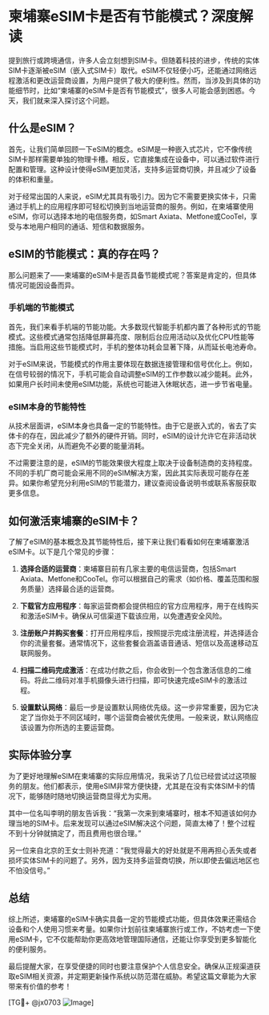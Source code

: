 # 柬埔寨eSIM卡是否有节能模式？深度解读

提到旅行或跨境通信，许多人会立刻想到SIM卡。但随着科技的进步，传统的实体SIM卡逐渐被eSIM（嵌入式SIM卡）取代。eSIM不仅轻便小巧，还能通过网络远程激活和更改运营商设置，为用户提供了极大的便利性。然而，当涉及到具体的功能细节时，比如“柬埔寨的eSIM卡是否有节能模式”，很多人可能会感到困惑。今天，我们就来深入探讨这个问题。

## 什么是eSIM？

首先，让我们简单回顾一下eSIM的概念。eSIM是一种嵌入式芯片，它不像传统SIM卡那样需要单独的物理卡槽。相反，它直接集成在设备中，可以通过软件进行配置和管理。这种设计使得eSIM更加灵活，支持多运营商切换，并且减少了设备的体积和重量。

对于经常出国的人来说，eSIM尤其具有吸引力。因为它不需要更换实体卡，只需通过手机上的应用程序即可轻松切换到当地运营商的服务。例如，在柬埔寨使用eSIM，你可以选择本地的电信服务商，如Smart Axiata、Metfone或CooTel，享受与本地用户相同的通话、短信和数据服务。

## eSIM的节能模式：真的存在吗？

那么问题来了——柬埔寨的eSIM卡是否具备节能模式呢？答案是肯定的，但具体情况可能因设备而异。

### 手机端的节能模式

首先，我们来看手机端的节能功能。大多数现代智能手机都内置了各种形式的节能模式。这些模式通常包括降低屏幕亮度、限制后台应用活动以及优化CPU性能等措施。当启用这些节能模式时，手机的整体功耗会显著下降，从而延长电池寿命。

对于eSIM来说，节能模式的作用主要体现在数据连接管理和信号优化上。例如，在信号较弱的情况下，手机可能会自动调整eSIM的工作参数以减少能耗。此外，如果用户长时间未使用eSIM功能，系统也可能进入休眠状态，进一步节省电量。

### eSIM本身的节能特性

从技术层面讲，eSIM本身也具备一定的节能特性。由于它是嵌入式的，省去了实体卡的存在，因此减少了额外的硬件开销。同时，eSIM的设计允许它在非活动状态下完全关闭，从而避免不必要的能量消耗。

不过需要注意的是，eSIM的节能效果很大程度上取决于设备制造商的支持程度。不同的手机厂商可能会采用不同的eSIM解决方案，因此其实际表现可能存在差异。如果你希望充分利用eSIM的节能潜力，建议查阅设备说明书或联系客服获取更多信息。

## 如何激活柬埔寨的eSIM卡？

了解了eSIM的基本概念及其节能特性后，接下来让我们看看如何在柬埔寨激活eSIM卡。以下是几个常见的步骤：

1. **选择合适的运营商**：柬埔寨目前有几家主要的电信运营商，包括Smart Axiata、Metfone和CooTel。你可以根据自己的需求（如价格、覆盖范围和服务质量）选择最合适的运营商。
   
2. **下载官方应用程序**：每家运营商都会提供相应的官方应用程序，用于在线购买和激活eSIM卡。确保从可信渠道下载该应用，以免遭遇安全风险。

3. **注册账户并购买套餐**：打开应用程序后，按照提示完成注册流程，并选择适合你的流量套餐。通常情况下，这些套餐会涵盖语音通话、短信以及高速移动互联网服务。

4. **扫描二维码完成激活**：在成功付款之后，你会收到一个包含激活信息的二维码。将此二维码对准手机摄像头进行扫描，即可快速完成eSIM卡的激活过程。

5. **设置默认网络**：最后一步是设置默认网络优先级。这一步非常重要，因为它决定了当你处于不同区域时，哪个运营商会被优先使用。一般来说，默认网络应该设置为你所选的主要运营商。

## 实际体验分享

为了更好地理解eSIM在柬埔寨的实际应用情况，我采访了几位已经尝试过这项服务的朋友。他们都表示，使用eSIM非常方便快捷，尤其是在没有实体SIM卡的情况下，能够随时随地切换运营商显得尤为实用。

其中一位名叫李明的朋友告诉我：“我第一次来到柬埔寨时，根本不知道该如何办理当地的SIM卡。后来发现可以通过eSIM解决这个问题，简直太棒了！整个过程不到十分钟就搞定了，而且费用也很合理。”

另一位来自北京的王女士则补充道：“我觉得最大的好处就是不用再担心丢失或者损坏实体SIM卡的问题了。另外，因为支持多运营商切换，所以即使去偏远地区也不怕没信号。”

## 总结

综上所述，柬埔寨的eSIM卡确实具备一定的节能模式功能，但具体效果还需结合设备和个人使用习惯来考量。如果你计划前往柬埔寨旅行或工作，不妨考虑一下使用eSIM卡，它不仅能帮助你更高效地管理国际通信，还能让你享受到更多智能化的便利服务。

最后提醒大家，在享受便捷的同时也要注意保护个人信息安全。确保从正规渠道获取eSIM相关资源，并定期更新操作系统以防范潜在威胁。希望这篇文章能为大家带来有价值的参考！

[TG💪+ @jx0703 ![Image](https://github.com/user-attachments/assets/dbca1d08-cadb-493c-b0ec-ad6f7a83f270)]